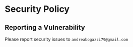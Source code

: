 # Security Policy

## Reporting a Vulnerability

Please report security issues to `andreabogazzi79@gmail.com`
